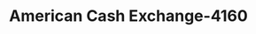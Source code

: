 ---
f_zip-code: 6516
f_state-code: CT
title: American Cash Exchange-4160
f_phone: 203-848-6783
f_city-only: West Haven
f_address: 905 Boston Post Rd West Haven
f_location-unique-id: '4160'
slug: american-cash-exchange-4160
updated-on: '2024-05-30T13:46:58.046Z'
created-on: '2024-05-30T13:36:59.803Z'
published-on: '2024-05-30T13:54:32.469Z'
f_city-state: cms/city/west-haven-ct.md
f_company: cms/company/american-cash-exchange.md
f_state: cms/state/connecticut.md
layout: '[payday-loan].html'
tags: payday-loan
---